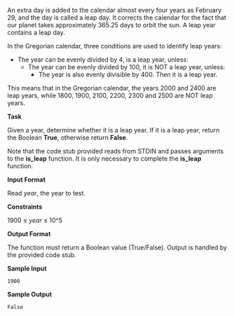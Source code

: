 An extra day is added to the calendar almost every four years as February 29, and the day is called a leap day. It corrects the calendar for the fact that our planet takes approximately 365.25 days to orbit the sun. A leap year contains a leap day.

In the Gregorian calendar, three conditions are used to identify leap years:

* The year can be evenly divided by 4, is a leap year, unless: 
    * The year can be evenly divided by 100, it is NOT a leap year, unless: 
        * The year is also evenly divisible by 400. Then it is a leap year.

This means that in the Gregorian calendar, the years 2000 and 2400 are leap years, while 1800, 1900, 2100, 2200, 2300 and 2500 are NOT leap years.

**Task**

Given a year, determine whether it is a leap year. If it is a leap year, return the Boolean **True**, otherwise return **False**.

Note that the code stub provided reads from STDIN and passes arguments to the **is_leap** function. It is only necessary to complete the **is_leap** function. 

**Input Format**

Read *year*, the year to test.

**Constraints**

1900 ≤ *year* ≤ 10^5

**Output Format**

The function must return a Boolean value (True/False). Output is handled by the provided code stub.

**Sample Input**

```
1900
```

**Sample Output**

```
False
```